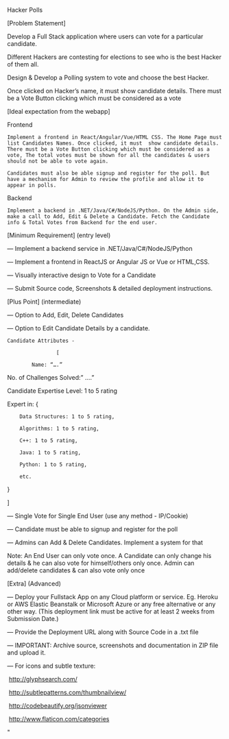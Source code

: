 Hacker Polls

[Problem Statement]

 
Develop a Full Stack application where users can vote for a particular candidate.

Different Hackers are contesting for elections to see who is the best Hacker of them all. 

Design & Develop a Polling system to vote and choose the best Hacker.

Once clicked on Hacker’s name, it must  show candidate details. There must be a Vote Button clicking which must be considered as a vote

[Ideal expectation from the webapp]

Frontend

    Implement a frontend in React/Angular/Vue/HTML CSS. The Home Page must list Candidates Names. Once clicked, it must  show candidate details. There must be a Vote Button clicking which must be considered as a vote, The total votes must be shown for all the candidates & users should not be able to vote again.
    
    Candidates must also be able signup and register for the poll. But have a mechanism for Admin to review the profile and allow it to appear in polls.

Backend

    Implement a backend in .NET/Java/C#/NodeJS/Python. On the Admin side, make a call to Add, Edit & Delete a Candidate. Fetch the Candidate info & Total Votes from Backend for the end user.


[Minimum Requirement] ​(entry level)

— Implement a backend service in .NET/Java/C#/NodeJS/Python

— Implement a frontend in ReactJS or Angular JS or Vue or HTML,CSS.

— Visually interactive design to Vote for a Candidate

— Submit​ Source code, Screenshots & detailed deployment instructions.

 

[Plus Point] ​(intermediate)

— Option to Add, Edit, Delete Candidates

— Option to Edit Candidate Details by a candidate.

    Candidate Attributes - 

                    [

            Name: “….”

 No. of Challenges Solved:” ….”

 Candidate Expertise Level: 1 to 5 rating

 Expert in: {

		Data Structures: 1 to 5 rating,
		
		Algorithms: 1 to 5 rating,

		C++: 1 to 5 rating,
		
		Java: 1 to 5 rating,
		
		Python: 1 to 5 rating,

		etc.
}

]

— Single Vote for Single End User (use any method - IP/Cookie)

— Candidate must be able to signup and register for the poll

— Admins can Add & Delete Candidates. Implement a system for that

 

Note:  An End User can only vote once. A Candidate can only change his details & he can also vote for himself/others only once. Admin can add/delete candidates & can also vote only once

 

[Extra] ​(Advanced)

— Deploy your Fullstack App on any Cloud platform or service. Eg. Heroku or AWS Elastic Beanstalk or Microsoft Azure or any free alternative or any other way. (This deployment link must be active for at least 2 weeks from Submission Date.)

— Provide the Deployment URL along with Source Code in a .txt file


 

— IMPORTANT: ​Archive source, screenshots and documentation in ZIP file and upload it.

— For icons and subtle texture:

­ http://glyphsearch.com/

­ http://subtlepatterns.com/thumbnail­view/

­ http://codebeautify.org/jsonviewer

­ http://www.flaticon.com/categories

 

 "

​